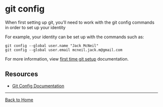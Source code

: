 # git config

When first setting up git, you'll need to work with the git config commands in order to set up your identity

For example, your identity can be set up with the commands such as:

```
git config --global user.name "Jack McNeil"
git config --global user.email mcneil.jack.m@gmail.com
```

For more information, view [first time git setup](https://git-scm.com/book/en/v2/Getting-started-First-Time-Git-Setup) documentation.

## Resources

- [Git Config Documentation](https://git-scm.com/docs/git-config)

---

[Back to Home](../README.md)
